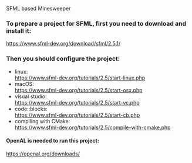 SFML based Minesweeper

### To prepare a project for SFML, first you need to download and install it:   
https://www.sfml-dev.org/download/sfml/2.5.1/  
### Then you should configure the project:  
- linux:  
https://www.sfml-dev.org/tutorials/2.5/start-linux.php  
- macOS:  
https://www.sfml-dev.org/tutorials/2.5/start-osx.php  
- visual studio:  
https://www.sfml-dev.org/tutorials/2.5/start-vc.php  
- code::blocks:  
https://www.sfml-dev.org/tutorials/2.5/start-cb.php  
- compiling with CMake:  
https://www.sfml-dev.org/tutorials/2.5/compile-with-cmake.php  
	  
#### OpenAL is needed to run this project:  
https://openal.org/downloads/
